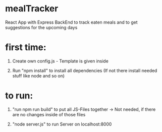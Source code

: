 # mealTracker 

React App with Express BackEnd to track eaten meals and to get suggestions for the upcoming days

# first time:

1. Create own config.js - Template is given inside

2. Run "npm install" to install all dependencies (If not there install needed stuff like node and so on) 

# to run:

1. "run npm run build" to put all JS-Files together 
-> Not needed, if there are no changes inside of those files

2. "node server.js" to run Server on localhost:8000
